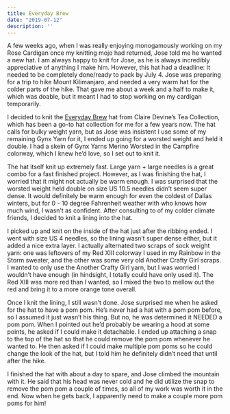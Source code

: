```yaml
---
title: Everyday Brew
date: "2019-07-12"
description: ''
---
```


A few weeks ago, when I was really enjoying monogamously working on my Rose Cardigan once my knitting mojo had returned, Jose told me he wanted a new hat. I am always happy to knit for Jose, as he is always incredibly appreciative of anything I make him. However, this hat had a deadline: It needed to be completely done/ready to pack by July 4. Jose was preparing for a trip to hike Mount Kilimanjaro, and needed a very warm hat for the colder parts of the hike. That gave me about a week and a half to make it, which was doable, but it meant I had to stop working on my cardigan temporarily.

I decided to knit the [Everyday Brew]('https://www.ravelry.com/patterns/library/everyday-brew') hat from Claire Devine’s Tea Collection, which has been a go-to hat collection for me for a few years now. The hat calls for bulky weight yarn, but as Jose was insistent I use some of my remaining Gynx Yarn for it, I ended up going for a worsted weight and held it double. I had a skein of Gynx Yarns Merino Worsted in the Campfire colorway, which I knew he’d love, so I set out to knit it.

The hat itself knit up extremely fast. Large yarn + large needles is a great combo for a fast finished project. However, as I was finishing the hat, I worried that it might not actually be warm enough. I was surprised that the worsted weight held double on size US 10.5 needles didn’t seem super dense. It would definitely be warm enough for even the coldest of Dallas winters, but for 0 - 10 degree Fahrenheit weather with who knows how much wind, I wasn’t as confident. After consulting to of my colder climate friends, I decided to knit a lining into the hat.

I picked up and knit on the inside of the hat just after the ribbing ended. I went with size US 4 needles, so the lining wasn’t super dense either, but it added a nice extra layer. I actually alternated two scraps of sock weight yarn: one was leftovers of my Red XIII colorway I used in my Rainbow in the Storm sweater, and the other was some very old Another Crafty Girl scraps. I wanted to only use the Another Crafty Girl yarn, but I was worried I wouldn’t have enough (in hindsight, I totally could have only used it). The Red XIII was more red than I wanted, so I mixed the two to mellow out the red and bring it to a more orange tone overall.

Once I knit the lining, I still wasn’t done. Jose surprised me when he asked for the hat to have a pom pom. He’s never had a hat with a pom pom before, so I assumed it just wasn’t his thing. But no, he was determined it NEEDED a pom pom. When I pointed out he’d probably be wearing a hood at some points, he asked if I could make it detachable. I ended up attaching a snap to the top of the hat so that he could remove the pom pom whenever he wanted to. He then asked if I could make multiple pom poms so he could change the look of the hat, but I told him he definitely didn’t need that until after the hike.

I finished the hat with about a day to spare, and Jose climbed the mountain with it. He said that his head was never cold and he did utilize the snap to remove the pom pom a couple of times, so all of my work was worth it in the end. Now when he gets back, I apparently need to make a couple more pom poms for him!
